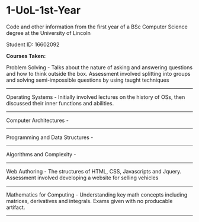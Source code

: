 # 1-UoL-1st-Year
Code and other information from the first year of a BSc Computer Science degree at the University of Lincoln

Student ID: 16602092 

**Courses Taken:**

Problem Solving -  Talks about the nature of asking and answering questions and how to think outside the box. Assessment involved splitting into groups and solving semi-impossible questions by using taught techniques

---
Operating Systems -  Initially involved lectures on the history of OSs, then discussed their inner functions and abilities.

---
Computer Architectures -

---
Programming and Data Structures -

---
Algorithms and Complexity - 

---
Web Authoring -  The structures of HTML, CSS, Javascripts and Jquery. Assessment involved developing a website for selling vehicles

---
Mathematics for Computing -  Understanding key math concepts including matrices, derivatives and integrals. Exams given with no producable artifact.

---
